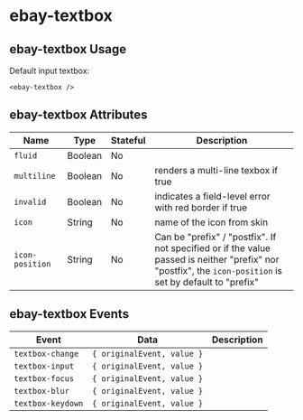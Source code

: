 # ebay-textbox

## ebay-textbox Usage

Default input textbox:

```marko
<ebay-textbox />
```

## ebay-textbox Attributes

Name | Type | Stateful | Description
--- | --- | --- | ---
`fluid` | Boolean | No |
`multiline` | Boolean | No | renders a multi-line texbox if true
`invalid` | Boolean | No | indicates a field-level error with red border if true
`icon` | String | No | name of the icon from skin
`icon-position` | String | No | Can be "prefix" / "postfix". If not specified or if the value passed is neither "prefix" nor "postfix",  the `icon-position` is set by default to "prefix"

## ebay-textbox Events

Event | Data | Description
--- | --- | ---
`textbox-change` | `{ originalEvent, value }` |
`textbox-input` | `{ originalEvent, value }` |
`textbox-focus` | `{ originalEvent, value }` |
`textbox-blur` | `{ originalEvent, value }` |
`textbox-keydown` | `{ originalEvent, value }` |
